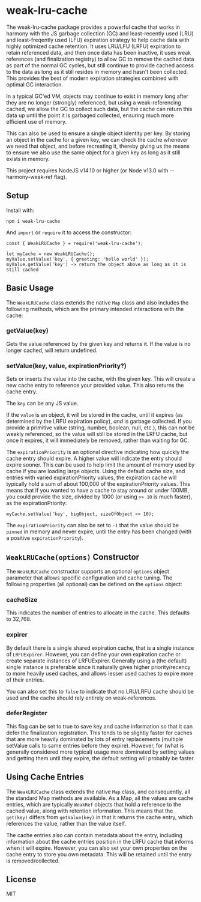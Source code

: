 # weak-lru-cache

The weak-lru-cache package provides a powerful cache that works in harmony with the JS garbage collection (GC) and least-recently used (LRU) and least-freqently used (LFU) expiration strategy to help cache data with highly optimized cache retention. It uses LRU/LFU (LRFU) expiration to retain referenced data, and then once data has been inactive, it uses weak references (and finalization registry) to allow GC to remove the cached data as part of the normal GC cycles, but still continue to provide cached access to the data as long as it still resides in memory and hasn't been collected. This provides the best of modern expiration strategies combined with optimal GC interaction.

In a typical GC'ed VM, objects may continue to exist in memory long after they are no longer (strongly) referenced, but using a weak-referencing cached, we allow the GC to collect such data, but the cache can return this data up until the point it is garbaged collected, ensuring much more efficient use of memory.

This can also be used to ensure a single object identity per key. By storing an object in the cache for a given key, we can check the cache whenever we need that object, and before recreating it, thereby giving us the means to ensure we also use the same object for a given key as long as it still exists in memory.

This project requires NodeJS v14.10 or higher (or Node v13.0 with --harmony-weak-ref flag).

## Setup

Install with:

```
npm i weak-lru-cache
```
And `import` or `require` it to access the constructor:
```
const { WeakLRUCache } = require('weak-lru-cache');

let myCache = new WeakLRUCache();
myValue.setValue('key', { greeting: 'hello world' });
myValue.getValue('key') -> return the object above as long as it is still cached
```

## Basic Usage

The `WeakLRUCache` class extends the native `Map` class and also includes the following methods, which are the primary intended interactions with the cache:

### getValue(key)
Gets the value referenced by the given key and returns it. If the value is no longer cached, will return undefined. 

### setValue(key, value, expirationPriority?)
Sets or inserts the value into the cache, with the given key. This will create a new cache entry to reference your provided value. This also returns the cache entry.

The `key` can be any JS value.

If the `value` is an object, it will be stored in the cache, until it expires (as determined by the LRFU expiration policy), *and* is garbage collected. If you provide a primitive value (string, number, boolean, null, etc.), this can not be weakly referenced, so the value will still be stored in the LRFU cache, but once it expires, it will immediately be removed, rather than waiting for GC.

The `expirationPriority` is an optional directive indicating how quickly the cache entry should expire. A higher value will indicate the entry should expire sooner. This can be used to help limit the amount of memory used by cache if you are loading large objects. Using the default cache size, and entries with varied expirationPriority values, the expiration cache will typically hold a sum of about 100,000 of the expirationPriority values. This means that if you wanted to have a cache to stay around or under 100MB, you could provide the size, divided by 1000 (or using `>> 10` is much faster), as the expirationPriority:
```
myCache.setValue('key', bigObject, sizeOfObject >> 10);
```
The `expirationPriority` can also be set to `-1` that the value should be `pinned` in memory and never expire, until the entry has been changed (with a positive `expirationPriority`).

## `WeakLRUCache(options)` Constructor

The `WeakLRUCache` constructor supports an optional `options` object parameter that allows specific configuration and cache tuning. The following properties (all optional) can be defined on the `options` object:

### cacheSize
This indicates the number of entries to allocate in the cache. This defaults to 32,768.

### expirer
By default there is a single shared expiration cache, that is a single instance of `LRFUExpirer`. However, you can define your own expiration cache or create separate instances of LRFUExpirer. Generally using a (the default) single instance is preferable since it naturally gives higher priority/recency to more heavily used caches, and allows lesser used caches to expire more of their entries.

You can also set this to `false` to indicate that no LRU/LRFU cache should be used and the cache should rely entirely on weak-references.

### deferRegister
This flag can be set to true to save key and cache information so that it can defer the finalization registration. This tends to be slightly faster for caches that are more heavily dominated by lots of entry replacements (multiple setValue calls to same entries before they expire). However, for (what is generally considered more typical) usage more dominated by setting values and getting them until they expire, the default setting will probably be faster.


## Using Cache Entries

The `WeakLRUCache` class extends the native `Map` class, and consequently, all the standard Map methods are available. As a Map, all the values are cache entries, which are typically `WeakRef` objects that hold a reference to the cached value, along with retention information. This means that the `get(key)` differs from `getValue(key)` in that it returns the cache entry, which references the value, rather than the value itself.

The cache entries also can contain metadata about the entry, including information about the cache entries position in the LRFU cache that informs when it will expire. However, you can also set your own properties on the cache entry to store you own metadata. This will be retained until the entry is removed/collected.

## License

MIT
